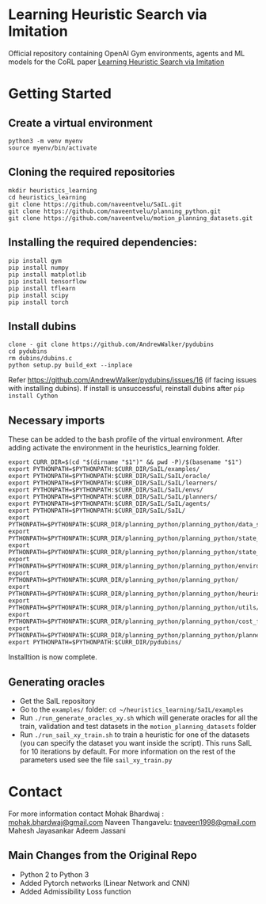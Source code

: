 # Learning Heuristic Search via Imitation

Official repository containing OpenAI Gym environments, agents and ML models for the CoRL paper [Learning Heuristic Search via Imitation](https://arxiv.org/pdf/1707.03034.pdf)

# Getting Started

## Create a virtual environment

```
python3 -m venv myenv
source myenv/bin/activate
```

## Cloning the required repositories

```
mkdir heuristics_learning
cd heuristics_learning
git clone https://github.com/naveentvelu/SaIL.git
git clone https://github.com/naveentvelu/planning_python.git
git clone https://github.com/naveentvelu/motion_planning_datasets.git
```
## Installing the required dependencies:

```
pip install gym
pip install numpy
pip install matplotlib
pip install tensorflow
pip install tflearn
pip install scipy
pip install torch
```

## Install dubins

```
clone - git clone https://github.com/AndrewWalker/pydubins
cd pydubins
rm dubins/dubins.c
python setup.py build_ext --inplace
```
Refer https://github.com/AndrewWalker/pydubins/issues/16 (if facing issues with installing dubins). If install is unsuccessful, reinstall dubins after `pip install Cython` 

## Necessary imports
These can be added to the bash profile of the virtual environment. After adding activate the environment in the heuristics_learning folder.

```
export CURR_DIR=$(cd "$(dirname "$1")" && pwd -P)/$(basename "$1")
export PYTHONPATH=$PYTHONPATH:$CURR_DIR/SaIL/examples/
export PYTHONPATH=$PYTHONPATH:$CURR_DIR/SaIL/SaIL/oracle/
export PYTHONPATH=$PYTHONPATH:$CURR_DIR/SaIL/SaIL/learners/
export PYTHONPATH=$PYTHONPATH:$CURR_DIR/SaIL/SaIL/envs/
export PYTHONPATH=$PYTHONPATH:$CURR_DIR/SaIL/SaIL/planners/
export PYTHONPATH=$PYTHONPATH:$CURR_DIR/SaIL/SaIL/agents/
export PYTHONPATH=$PYTHONPATH:$CURR_DIR/SaIL/SaIL/
export PYTHONPATH=$PYTHONPATH:$CURR_DIR/planning_python/planning_python/data_structures/
export PYTHONPATH=$PYTHONPATH:$CURR_DIR/planning_python/planning_python/state_lattices/common_lattice/
export PYTHONPATH=$PYTHONPATH:$CURR_DIR/planning_python/planning_python/state_lattices/
export PYTHONPATH=$PYTHONPATH:$CURR_DIR/planning_python/planning_python/environment_interface/
export PYTHONPATH=$PYTHONPATH:$CURR_DIR/planning_python/planning_python/
export PYTHONPATH=$PYTHONPATH:$CURR_DIR/planning_python/planning_python/heuristic_functions/
export PYTHONPATH=$PYTHONPATH:$CURR_DIR/planning_python/planning_python/utils/
export PYTHONPATH=$PYTHONPATH:$CURR_DIR/planning_python/planning_python/cost_functions/
export PYTHONPATH=$PYTHONPATH:$CURR_DIR/planning_python/planning_python/planners
export PYTHONPATH=$PYTHONPATH:$CURR_DIR/pydubins/
```

Installtion is now complete.

## Generating oracles
 - Get the SaIL repository 
 - Go to the ``examples/`` folder: ``cd ~/heuristics_learning/SaIL/examples``
 - Run ``./run_generate_oracles_xy.sh`` which will generate oracles for all the train, validation and test datasets in the ``motion_planning_datasets`` folder
 - Run ``./run_sail_xy_train.sh`` to train a heuristic for one of the datasets (you can specify the dataset you want inside the script). This runs SaIL for 10 iterations by default. For more information on the rest of the parameters used see the file ``sail_xy_train.py`` 

# Contact
For more information contact
Mohak Bhardwaj : [mohak.bhardwaj@gmail.com](mohak.bhardwaj@gmail.com)
Naveen Thangavelu: [tnaveen1998@gmail.com](tnaveen1998@gmail.com)
Mahesh Jayasankar
Adeem Jassani
## Main Changes from the Original Repo
- Python 2 to Python 3
- Added Pytorch networks (Linear Network and CNN)
- Added Admissibility Loss function